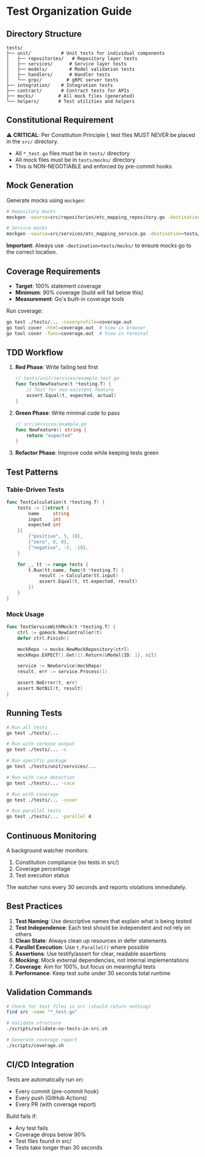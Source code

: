 # Test Organization Guide

## Directory Structure

```
tests/
├── unit/           # Unit tests for individual components
│   ├── repositories/   # Repository layer tests
│   ├── services/      # Service layer tests
│   ├── models/        # Model validation tests
│   ├── handlers/      # Handler tests
│   └── grpc/         # gRPC server tests
├── integration/    # Integration tests
├── contract/       # Contract tests for APIs
├── mocks/         # All mock files (generated)
└── helpers/       # Test utilities and helpers
```

## Constitutional Requirement

⚠️ **CRITICAL**: Per Constitution Principle I, test files MUST NEVER be placed in the `src/` directory.
- All `*_test.go` files must be in `tests/` directory
- All mock files must be in `tests/mocks/` directory
- This is NON-NEGOTIABLE and enforced by pre-commit hooks

## Mock Generation

Generate mocks using `mockgen`:

```bash
# Repository mocks
mockgen -source=src/repositories/etc_mapping_repository.go -destination=tests/mocks/mock_etc_mapping_repository.go -package=mocks

# Service mocks
mockgen -source=src/services/etc_mapping_service.go -destination=tests/mocks/mock_etc_mapping_service.go -package=mocks
```

**Important**: Always use `-destination=tests/mocks/` to ensure mocks go to the correct location.

## Coverage Requirements

- **Target**: 100% statement coverage
- **Minimum**: 90% coverage (build will fail below this)
- **Measurement**: Go's built-in coverage tools

Run coverage:
```bash
go test ./tests/... -coverprofile=coverage.out
go tool cover -html=coverage.out  # View in browser
go tool cover -func=coverage.out  # View in terminal
```

## TDD Workflow

1. **Red Phase**: Write failing test first
   ```go
   // tests/unit/services/example_test.go
   func TestNewFeature(t *testing.T) {
       // Test for non-existent feature
       assert.Equal(t, expected, actual)
   }
   ```

2. **Green Phase**: Write minimal code to pass
   ```go
   // src/services/example.go
   func NewFeature() string {
       return "expected"
   }
   ```

3. **Refactor Phase**: Improve code while keeping tests green

## Test Patterns

### Table-Driven Tests
```go
func TestCalculation(t *testing.T) {
    tests := []struct {
        name     string
        input    int
        expected int
    }{
        {"positive", 5, 10},
        {"zero", 0, 0},
        {"negative", -5, -10},
    }

    for _, tt := range tests {
        t.Run(tt.name, func(t *testing.T) {
            result := Calculate(tt.input)
            assert.Equal(t, tt.expected, result)
        })
    }
}
```

### Mock Usage
```go
func TestServiceWithMock(t *testing.T) {
    ctrl := gomock.NewController(t)
    defer ctrl.Finish()

    mockRepo := mocks.NewMockRepository(ctrl)
    mockRepo.EXPECT().Get(1).Return(&Model{ID: 1}, nil)

    service := NewService(mockRepo)
    result, err := service.Process(1)

    assert.NoError(t, err)
    assert.NotNil(t, result)
}
```

## Running Tests

```bash
# Run all tests
go test ./tests/...

# Run with verbose output
go test ./tests/... -v

# Run specific package
go test ./tests/unit/services/...

# Run with race detection
go test ./tests/... -race

# Run with coverage
go test ./tests/... -cover

# Run parallel tests
go test ./tests/... -parallel 4
```

## Continuous Monitoring

A background watcher monitors:
1. Constitution compliance (no tests in src/)
2. Coverage percentage
3. Test execution status

The watcher runs every 30 seconds and reports violations immediately.

## Best Practices

1. **Test Naming**: Use descriptive names that explain what is being tested
2. **Test Independence**: Each test should be independent and not rely on others
3. **Clean State**: Always clean up resources in defer statements
4. **Parallel Execution**: Use `t.Parallel()` where possible
5. **Assertions**: Use testify/assert for clear, readable assertions
6. **Mocking**: Mock external dependencies, not internal implementations
7. **Coverage**: Aim for 100%, but focus on meaningful tests
8. **Performance**: Keep test suite under 30 seconds total runtime

## Validation Commands

```bash
# Check for test files in src (should return nothing)
find src -name "*_test.go"

# Validate structure
./scripts/validate-no-tests-in-src.sh

# Generate coverage report
./scripts/coverage.sh
```

## CI/CD Integration

Tests are automatically run on:
- Every commit (pre-commit hook)
- Every push (GitHub Actions)
- Every PR (with coverage report)

Build fails if:
- Any test fails
- Coverage drops below 90%
- Test files found in src/
- Tests take longer than 30 seconds